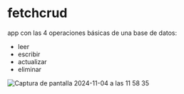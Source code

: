 # fetchcrud

app con las 4 operaciones básicas de una base de datos:
- leer
- escribir
- actualizar
- eliminar

![Captura de pantalla 2024-11-04 a las 11 58 35](https://github.com/user-attachments/assets/47d2d4e3-64c5-4050-ba2d-25f8c5a707e5)
